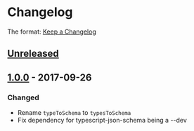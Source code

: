 # Changelog

The format: [Keep a Changelog](http://keepachangelog.com/en/1.0.0/)

## [Unreleased]

## [1.0.0][] - 2017-09-26

### Changed

- Rename `typeToSchema` to `typesToSchema`
- Fix dependency for typescript-json-schema being a --dev


[Unreleased]: undefined/compare/v1.0.0...HEAD
[1.0.0]: undefined/tree/v1.0.0